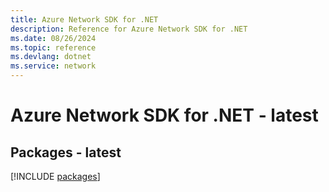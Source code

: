 ```yaml
---
title: Azure Network SDK for .NET
description: Reference for Azure Network SDK for .NET
ms.date: 08/26/2024
ms.topic: reference
ms.devlang: dotnet
ms.service: network
---
```

# Azure Network SDK for .NET - latest
## Packages - latest
[!INCLUDE [packages](network-index.md)]